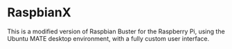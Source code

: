 # RaspbianX
This is a modified version of Raspbian Buster for the Raspberry Pi, using the Ubuntu MATE desktop environment, with a fully custom user interface.
